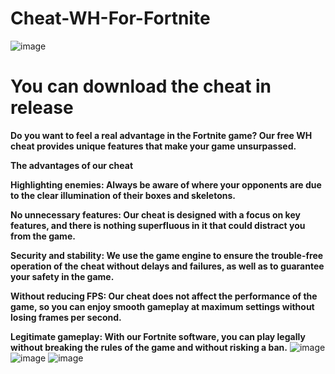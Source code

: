 # Cheat-WH-For-Fortnite
![image](https://github.com/bebrik2323/Cheat-WH-For-Fortnite/assets/173284383/69940d82-b329-467a-9817-b613b9396daf)
<h1>You can download the cheat in release</h1>



<b>Do you want to feel a real advantage in the Fortnite game? Our free WH cheat provides unique features that make your game unsurpassed.

The advantages of our cheat

Highlighting enemies: Always be aware of where your opponents are due to the clear illumination of their boxes and skeletons.

No unnecessary features: Our cheat is designed with a focus on key features, and there is nothing superfluous in it that could distract you from the game.

Security and stability: We use the game engine to ensure the trouble-free operation of the cheat without delays and failures, as well as to guarantee your safety in the game.

Without reducing FPS: Our cheat does not affect the performance of the game, so you can enjoy smooth gameplay at maximum settings without losing frames per second.

Legitimate gameplay: With our Fortnite software, you can play legally without breaking the rules of the game and without risking a ban.</b>
![image](https://github.com/bebrik2323/Cheat-WH-For-Fortnite/assets/173284383/33db16aa-63fa-4965-bc2e-8cf0371ad74a)
![image](https://github.com/bebrik2323/Cheat-WH-For-Fortnite/assets/173284383/1fc69225-c206-4aa2-9791-92448013f7d9)
![image](https://github.com/bebrik2323/Cheat-WH-For-Fortnite/assets/173284383/a5975d72-7aa2-48e8-9b13-48496659ea43)
